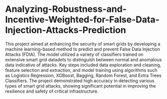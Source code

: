 # Analyzing-Robustness-and-Incentive-Weighted-for-False-Data-Injection-Attacks-Prediction
This project aimed at enhancing the security of smart grids by developing a machine learning-based method to predict and prevent False Data Injection Attacks (FDIA). The model utilized a variety of classifiers trained on extensive smart grid datadets to distinguish between normal and anomalous data indicative of attacks. Key steps included data exploration and cleaning, feature selection and extraction, and model training using algorithms such as Logistics Regression, XGBoost, Bagging, Random Forest, and Extra Trees Classifiers. The project demonstrated high accuracy in detecting various types of smart grid attacks, showing significant potential in improving the resilience and safety of critical infrastructure.

